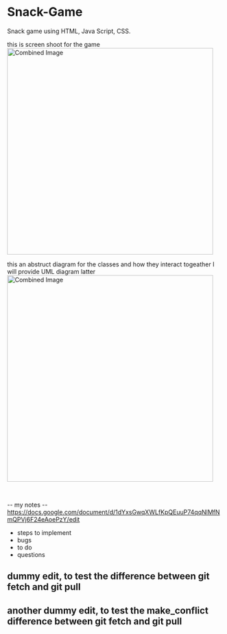 # Snack-Game
Snack game using HTML, Java Script, CSS.

this is screen shoot for the game <br/>
<img src="./gameScreen.png" width="480" alt="Combined Image" />
<br/>

this an abstruct diagram for the classes and how they interact togeather
I will provide UML diagram latter <br/>
<img src="./diagram.png" width="480" alt="Combined Image" />

<br/>






-- my notes -- 
<br/>
https://docs.google.com/document/d/1dYxsGwqXWLfKpQEuuP74qqNlMfNmQPVj6F24eAoePzY/edit 
<br/>
- steps to implement 
- bugs 
- to do 
- questions


## dummy edit, to test the difference between git fetch and git pull

## another dummy edit, to test the make_conflict difference between git fetch and git pull
